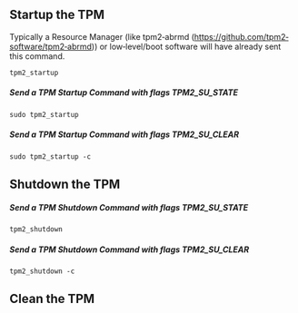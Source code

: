 
## Startup the TPM
Typically a Resource Manager (like tpm2‐abrmd (https://github.com/tpm2‐software/tpm2‐abrmd)) or low‐level/boot software will have already sent this command.

`tpm2_startup`

##### Send a TPM Startup Command with flags TPM2_SU_STATE
`sudo tpm2_startup`
##### Send a TPM Startup Command with flags TPM2_SU_CLEAR
`sudo tpm2_startup -c`

## Shutdown the TPM

##### Send a TPM Shutdown Command with flags TPM2_SU_STATE
`tpm2_shutdown`

##### Send a TPM Shutdown Command with flags TPM2_SU_CLEAR
`tpm2_shutdown ‐c`

## Clean the TPM
